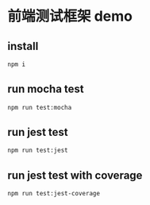 # 前端测试框架 demo

## install
```bash
npm i
```

## run mocha test
```bash
npm run test:mocha
```

## run jest test
```bash
npm run test:jest
```

## run jest test with coverage
```bash
npm run test:jest-coverage
```